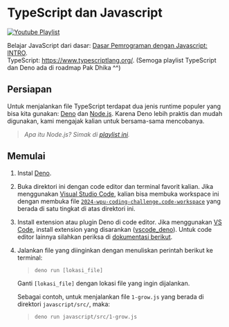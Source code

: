 # TypeScript dan Javascript

[![Youtube Playlist](https://img.youtube.com/vi/RUTV_5m4VeI/0.jpg)](https://www.youtube.com/playlist?list=PLFIM0718LjIWXagluzROrA-iBY9eeUt4w)

Belajar JavaScript dari dasar:
[Dasar Pemrograman dengan Javascript: INTRO](https://www.youtube.com/watch?v=RUTV_5m4VeI&list=PLFIM0718LjIWXagluzROrA-iBY9eeUt4w).
<br>TypeScript: https://www.typescriptlang.org/. (Semoga playlist TypeScript dan Deno ada di roadmap Pak Dhika ^^)

## Persiapan

Untuk menjalankan file TypeScript terdapat dua jenis runtime populer yang bisa
kita gunakan: [Deno](https://deno.com/) dan [Node.js](https://nodejs.org/).
Karena Deno lebih praktis dan mudah digunakan, kami mengajak kalian untuk
bersama-sama mencobanya.

> _Apa itu Node.js?_
> _Simak di [playlist ini](https://www.youtube.com/watch?v=sSLJx5t4OJ4&list=PLFIM0718LjIW-XBdVOerYgKegBtD6rSfD)._

## Memulai

1. Instal [Deno](https://docs.deno.com/runtime/manual/getting_started/installation).
2. Buka direktori ini dengan code editor dan terminal favorit kalian.
   Jika menggunakan [Visual Studio Code](https://code.visualstudio.com/), kalian bisa
   membuka workspace ini dengan membuka file [`2024-wpu-coding-challenge.code-workspace`](../2024-wpu-coding-challenge.code-workspace) yang berada di satu tingkat di atas direktori ini.
3. Install extension atau plugin Deno di code editor.
   Jika menggunakan [VS Code](https://code.visualstudio.com/), install extension yang disarankan
   ([vscode_deno](https://marketplace.visualstudio.com/items?itemName=denoland.vscode-deno)).
   Untuk code editor lainnya silahkan periksa di [dokumentasi berikut](https://docs.deno.com/runtime/manual/getting_started/setup_your_environment).
4. Jalankan file yang diinginkan dengan menuliskan perintah berikut ke terminal:
   > `deno run [lokasi_file]`

   Ganti `[lokasi_file]` dengan lokasi file yang ingin dijalankan.

   Sebagai contoh, untuk menjalankan file `1-grow.js` yang berada di direktori `javascript/src/`, maka:
   > `deno run javascript/src/1-grow.js`
